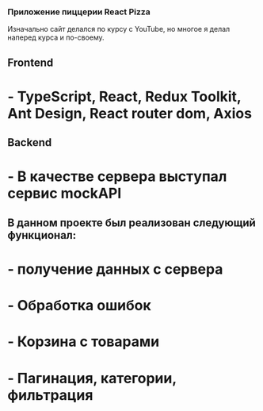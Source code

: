 ### Приложение пиццерии React Pizza
Изначально сайт делался по курсу с YouTube, но многое я делал наперед курса и по-своему.
## Frontend
# - TypeScript, React, Redux Toolkit, Ant Design, React router dom, Axios
## Backend
# - В качестве сервера выступал сервис mockAPI
## В данном проекте был реализован следующий функционал: 
# - получение данных с сервера
# - Обработка ошибок
# - Корзина с товарами
# - Пагинация, категории, фильтрация
